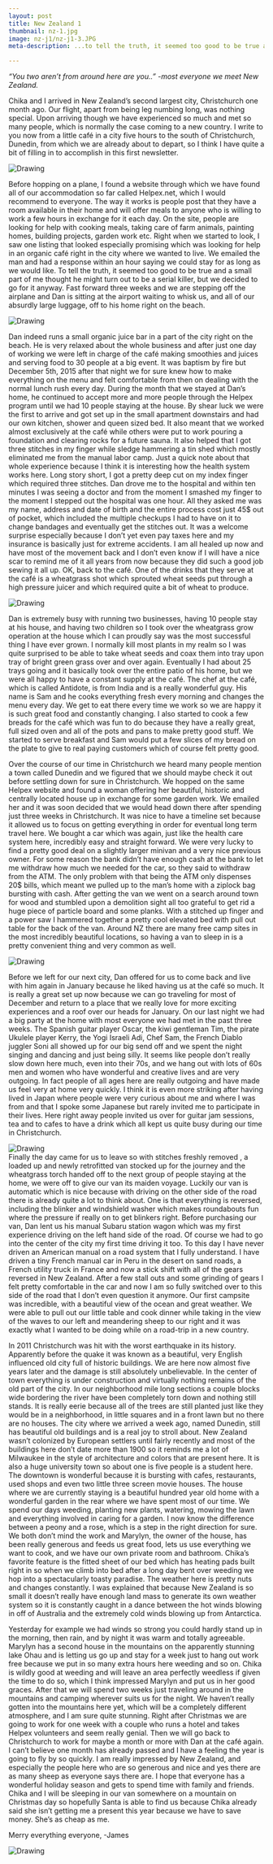 ```yaml
---
layout: post
title: New Zealand 1
thumbnail: nz-1.jpg
image: nz-j1/nz-j1-3.JPG
meta-description: ...to tell the truth, it seemed too good to be true and a small part of me thought he might turn out to be a serial killer, but we decided to go for it anyway...

---
```


*“You two aren’t from around here are you..” -most everyone we meet New Zealand.*

Chika and I arrived in New Zealand’s second largest city, Christchurch one month ago. Our flight, apart from being leg numbing long, was nothing special. Upon arriving though we have experienced so much and met so many people, which is normally the case coming to a new country. I write to you now from a little café in a city five hours to the south of Christchurch, Dunedin, from which we are already about to depart, so I think I have quite a bit of filling in to accomplish in this first newsletter.

<div class="post-image-container"><img class="post-image" src="{{ site.url }}/assets/img/posts/nz-j1/nz-j1-1.JPG" alt="Drawing"></div>


Before hopping on a plane, I found a website through which we have found all of our accommodation so far called Helpex.net, which I would recommend to everyone. The way it works is people post that they have a room available in their home and will offer meals to anyone who is willing to work a few hours in exchange for it each day. On the site, people are looking for help with cooking meals, taking care of farm animals, painting homes, building projects, garden work etc. Right when we started to look, I saw one listing that looked especially promising which was looking for help in an organic café right in the city where we wanted to live. We emailed the man and had a response within an hour saying we could stay for as long as we would like. To tell the truth, it seemed too good to be true and a small part of me thought he might turn out to be a serial killer, but we decided to go for it anyway. Fast forward three weeks and we are stepping off the airplane and Dan is sitting at the airport waiting to whisk us, and all of our absurdly large luggage, off to his home right on the beach.

<div class="post-image-container"><img class="post-image" src="{{ site.url }}/assets/img/posts/nz-j1/nz-j1-2.JPG" alt="Drawing"></div>

Dan indeed runs a small organic juice bar in a part of the city right on the beach. He is very relaxed about the whole business and after just one day of working we were left in charge of the café making smoothies and juices and serving food to 30 people at a big event. It was baptism by fire but December 5th, 2015 after that night we for sure knew how to make everything on the menu and felt comfortable from then on dealing with the normal lunch rush every day. During the month that we stayed at Dan’s home, he continued to accept more and more people through the Helpex program until we had 10 people staying at the house. By shear luck we were the first to arrive and got set up in the small apartment downstairs and had our own kitchen, shower and queen sized bed. It also meant that we worked almost exclusively at the café while others were put to work pouring a foundation and clearing rocks for a future sauna. It also helped that I got three stitches in my finger while sledge hammering a tin shed which mostly eliminated me from the manual labor camp. Just a quick note about that whole experience because I think it is interesting how the health system works here. Long story short, I got a pretty deep cut on my index finger which required three stitches. Dan drove me to the hospital and within ten minutes I was seeing a doctor and from the moment I smashed my finger to the moment I stepped out the hospital was one hour. All they asked me was my name, address and date of birth and the entire process cost just 45$ out of pocket, which included the multiple checkups I had to have on it to change bandages and eventually get the stitches out. It was a welcome surprise especially because I don’t yet even pay taxes here and my insurance is basically just for extreme accidents. I am all healed up now and have most of the movement back and I don’t even know if I will have a nice scar to remind me of it all years from now because they did such a good job sewing it all up. OK, back to the café. One of the drinks that they serve at the café is a wheatgrass shot which sprouted wheat seeds put through a high pressure juicer and which required quite a bit of wheat to produce.

<div class="post-image-container-right"><img class="post-image" src="{{ site.url }}/assets/img/posts/nz-j1/nz-j1-3.JPG" alt="Drawing"></div>

Dan is extremely busy with running two businesses, having 10 people stay at his house, and having two children so I took over the wheatgrass grow operation at the house which I can proudly say was the most successful thing I have ever grown. I normally kill most plants in my realm so I was quite surprised to be able to take wheat seeds and coax them into tray upon tray of bright green grass over and over again. Eventually I had about 25 trays going and it basically took over the entire patio of his home, but we were all happy to have a constant supply at the café. The chef at the café, which is called Antidote, is from India and is a really wonderful guy. His name is Sam and he cooks everything fresh every morning and changes the menu every day. We get to eat there every time we work so we are happy it is such great food and constantly changing. I also started to cook a few breads for the café which was fun to do because they have a really great, full sized oven and all of the pots and pans to make pretty good stuff. We started to serve breakfast and Sam would put a few slices of my bread on the plate to give to real paying customers which of course felt pretty good.

Over the course of our time in Christchurch we heard many people mention a town called Dunedin and we figured that we should maybe check it out before settling down for sure in Christchurch. We hopped on the same Helpex website and found a woman offering her beautiful, historic and centrally located house up in exchange for some garden work. We emailed her and it was soon decided that we would head down there after spending just three weeks in Christchurch. It was nice to have a timeline set because it allowed us to focus on getting everything in order for eventual long term travel here. We bought a car which was again, just like the health care system here, incredibly easy and straight forward. We were very lucky to find a pretty good deal on a slightly larger minivan and a very nice previous owner. For some reason the bank didn’t have enough cash at the bank to let me withdraw how much we needed for the car, so they said to withdraw from the ATM. The only problem with that being the ATM only dispenses 20$ bills, which meant we pulled up to the man’s home with a ziplock bag bursting with cash. After getting the van we went on a search around town for wood and stumbled upon a demolition sight all too grateful to get rid a huge piece of particle board and some planks. With a stitched up finger and a power saw I hammered together a pretty cool elevated bed with pull out table for the back of the van. Around NZ there are many free camp sites in the most incredibly beautiful locations, so having a van to sleep in is a pretty convenient thing and very common as well.

<div class="post-image-container-left"><img class="post-image" src="{{ site.url }}/assets/img/posts/nz-j1/nz-j1-4.JPG" alt="Drawing"></div>

Before we left for our next city, Dan offered for us to come back and live with him again in January because he liked having us at the café so much. It is really a great set up now because we can go traveling for most of December and return to a place that we really love for more exciting experiences and a roof over our heads for January. On our last night we had a big party at the home with most everyone we had met in the past three weeks. The Spanish guitar player Oscar, the kiwi gentleman Tim, the pirate Ukulele player Kerry, the Yogi Israeli Adi, Chef Sam, the French Diablo juggler Soni all showed up for our big send off and we spent the night singing and dancing and just being silly. It seems like people don’t really slow down here much, even into their 70s, and we hang out with lots of 60s men and women who have wonderful and creative lives and are very outgoing. In fact people of all ages here are really outgoing and have made us feel very at home very quickly. I think it is even more striking after having lived in Japan where people were very curious about me and where I was from and that I spoke some Japanese but rarely invited me to participate in their lives. Here right away people invited us over for guitar jam sessions, tea and to cafes to have a drink which all kept us quite busy during our time in Christchurch.

<div class="post-image-container"><img class="post-image" src="{{ site.url }}/assets/img/posts/nz-j1/nz-j1-5.JPG" alt="Drawing"></div>
Finally the day came for us to leave so with stitches freshly removed , a loaded up and newly retrofitted van stocked up for the journey and the wheatgrass torch handed off to the next group of people staying at the home, we were off to give our van its maiden voyage. Luckily our van is automatic which is nice because with driving on the other side of the road there is already quite a lot to think about. One is that everything is reversed, including the blinker and windshield washer which makes roundabouts fun where the pressure if really on to get blinkers right. Before purchasing our van, Dan lent us his manual Subaru station wagon which was my first experience driving on the left hand side of the road. Of course we had to go into the center of the city my first time driving it too. To this day I have never driven an American manual on a road system that I fully understand. I have driven a tiny French manual car in Peru in the desert on sand roads, a French utility truck in France and now a stick shift with all of the gears reversed in New Zealand. After a few stall outs and some grinding of gears I felt pretty comfortable in the car and now I am so fully switched over to this side of the road that I don’t even question it anymore. Our first campsite was incredible, with a beautiful view of the ocean and great weather. We were able to pull out our little table and cook dinner while taking in the view of the waves to our left and meandering sheep to our right and it was exactly what I wanted to be doing while on a road-trip in a new country.

In 2011 Christchurch was hit with the worst earthquake in its history. Apparently before the quake it was known as a beautiful, very English influenced old city full of historic buildings. We are here now almost five years later and the damage is still absolutely unbelievable. In the center of town everything is under construction and virtually nothing remains of the old part of the city. In our neighborhood mile long sections a couple blocks wide bordering the river have been completely torn down and nothing still stands. It is really eerie because all of the trees are still planted just like they would be in a neighborhood, in little squares and in a front lawn but no there are no houses. The city where we arrived a week ago, named Dunedin, still has beautiful old buildings and is a real joy to stroll about. New Zealand wasn’t colonized by European settlers until fairly recently and most of the buildings here don’t date more than 1900 so it reminds me a lot of Milwaukee in the style of architecture and colors that are present here. It is also a huge university town so about one is five people is a student here. The downtown is wonderful because it is bursting with cafes, restaurants, used shops and even two little three screen movie houses. The house where we are currently staying is a beautiful hundred year old home with a wonderful garden in the rear where we have spent most of our time. We spend our days weeding, planting new plants, watering, mowing the lawn and everything involved in caring for a garden. I now know the difference between a peony and a rose, which is a step in the right direction for sure. We both don’t mind the work and Marylyn, the owner of the house, has been really generous and feeds us great food, lets us use everything we want to cook, and we have our own private room and bathroom. Chika’s favorite feature is the fitted sheet of our bed which has heating pads built right in so when we climb into bed after a long day bent over weeding we hop into a spectacularly toasty paradise. The weather here is pretty nuts and changes constantly. I was explained that because New Zealand is so small it doesn’t really have enough land mass to generate its own weather system so it is constantly caught in a dance between the hot winds blowing in off of Australia and the extremely cold winds blowing up from Antarctica.

Yesterday for example we had winds so strong you could hardly stand up in the morning, then rain, and by night it was warm and totally agreeable. Marylyn has a second house in the mountains on the apparently stunning lake Ohau and is letting us go up and stay for a week just to hang out work free because we put in so many extra hours here weeding and so on. Chika is wildly good at weeding and will leave an area perfectly weedless if given the time to do so, which I think impressed Marylyn and put us in her good graces. After that we will spend two weeks just traveling around in the mountains and camping wherever suits us for the night. We haven’t really gotten into the mountains here yet, which will be a completely different atmosphere, and I am sure quite stunning. Right after Christmas we are going to work for one week with a couple who runs a hotel and takes Helpex volunteers and seem really genial. Then we will go back to Christchurch to work for maybe a month or more with Dan at the café again. I can’t believe one month has already passed and I have a feeling the year is going to fly by so quickly. I am really impressed by New Zealand, and especially the people here who are so generous and nice and yes there are as many sheep as everyone says there are. I hope that everyone has a wonderful holiday season and gets to spend time with family and friends. Chika and I will be sleeping in our van somewhere on a mountain on Christmas day so hopefully Santa is able to find us because Chika already said she isn’t getting me a present this year because we have to save money. She’s as cheap as me.


Merry everything everyone,
 -James

 <div class="post-image-container"><img class="post-image" src="{{ site.url }}/assets/img/posts/nz-j1/nz-j1-6.JPG" alt="Drawing"></div>
